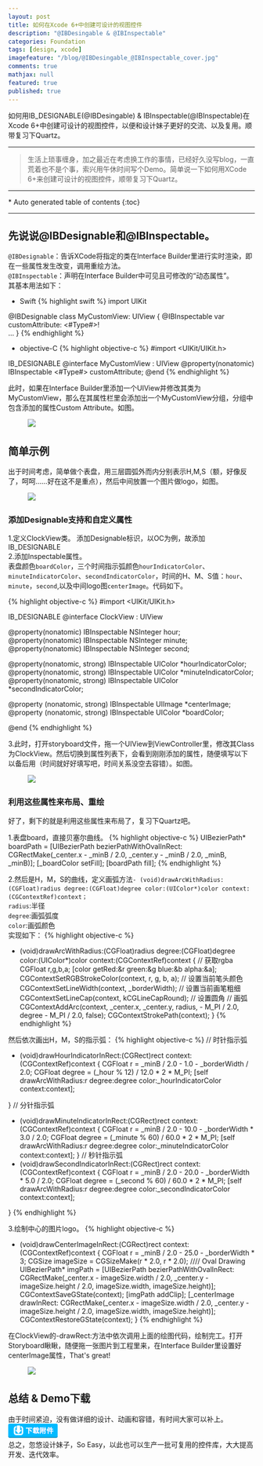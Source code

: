 ```yaml
---
layout: post
title: 如何在Xcode 6+中创建可设计的视图控件
description: "@IBDesingable & @IBInspectable"
categories: Foundation
tags: [design, xcode]
imagefeature: "/blog/@IBDesingable_@IBInspectable_cover.jpg"
comments: true
mathjax: null
featured: true
published: true
---
```



如何用IB_DESIGNABLE(@IBDesingable) & IBInspectable(@IBInspectable)在Xcode 6+中创建可设计的视图控件，以便和设计妹子更好的交流、以及复用。顺带复习下Quartz。

---
>生活上琐事缠身，加之最近在考虑换工作的事情，已经好久没写blog，一直荒着也不是个事，索兴用午休时间写个Demo。简单说一下如何用XCode 6+来创建可设计的视图控件，顺带复习下Quartz。

---
<section>
<div id="drawer" markdown="1">
*  Auto generated table of contents
{:toc}
</div>
</section>

---


## 先说说@IBDesignable和@IBInspectable。

`@IBDesignable`：告诉XCode将指定的类在Interface Builder里进行实时渲染，即在一些属性发生改变，调用重绘方法。<br/>
`@IBInspectable`：声明在Interface Builder中可见且可修改的“动态属性”。<br/>
其基本用法如下：

- Swift
{% highlight swift %}
import UIKit

@IBDesignable
class MyCustomView: UIView {
    @IBInspectable var customAttribute: <#Type#>!   
    …
}
{% endhighlight %}

- objective-C
{% highlight objective-c %}
#import <UIKit/UIKit.h>

IB_DESIGNABLE
@interface MyCustomView : UIView
@property(nonatomic) IBInspectable <#Type#> customAttribute;
@end
{% endhighlight %}

此时，如果在Interface Builder里添加一个UIView并修改其类为MyCustomView，那么在其属性栏里会添加出一个MyCustomView分组，分组中包含添加的属性Custom Attribute。如图。<br/>
<figure>
    <a href="{{ site.url }}/images/blog/@IBDesingable_@IBInspectable-1.png"><img src="{{ site.url }}/images/blog/@IBDesingable_@IBInspectable-1.png"></a>
</figure>

## 简单示例

出于时间考虑，简单做个表盘，用三层圆弧外而内分别表示H,M,S（额，好像反了，呵呵……好在这不是重点），然后中间放置一个图片做logo，如图。<br/>
<figure>
    <a href="{{ site.url }}/images/blog/@IBDesingable_@IBInspectable-2.png"><img src="{{ site.url }}/images/blog/@IBDesingable_@IBInspectable-2.png"></a>
</figure>

### 添加Designable支持和自定义属性

 1.定义ClockView类。
添加Designable标识，以OC为例，故添加IB_DESIGNABLE<br/>
 2.添加Inspectable属性。<br/>
表盘颜色`boardColor`，三个时间指示弧颜色`hourIndicatorColor`、`minuteIndicatorColor`、`secondIndicatorColor`，时间的H、M、S值：`hour`、`minute`，`second`,以及中间logo图`centerImage`。代码如下。

{% highlight objective-c %}
#import <UIKit/UIKit.h>

IB_DESIGNABLE
@interface ClockView : UIView

@property(nonatomic) IBInspectable NSInteger hour;
@property(nonatomic) IBInspectable NSInteger minute;
@property(nonatomic) IBInspectable NSInteger second;

@property(nonatomic, strong) IBInspectable UIColor *hourIndicatorColor;
@property(nonatomic, strong) IBInspectable UIColor *minuteIndicatorColor;
@property(nonatomic, strong) IBInspectable UIColor *secondIndicatorColor;

@property (nonatomic, strong) IBInspectable UIImage *centerImage;
@property (nonatomic, strong) IBInspectable UIColor *boardColor;

@end
{% endhighlight %}

 3.此时，打开storyboard文件，拖一个UIView到ViewController里，修改其Class为ClockView。然后切换到属性列表下，会看到刚刚添加的属性，随便填写以下以备后用（时间就好好填写吧，时间关系没空去容错）。如图。<br/>
<figure>
    <a href="{{ site.url }}/images/blog/@IBDesingable_@IBInspectable-3.png"><img src="{{ site.url }}/images/blog/@IBDesingable_@IBInspectable-3.png"></a>
</figure>

### 利用这些属性来布局、重绘
好了，剩下的就是利用这些属性来布局了，复习下Quartz吧。

 1.表盘board，直接贝塞尔曲线。
{% highlight objective-c %}
UIBezierPath* boardPath = [UIBezierPath bezierPathWithOvalInRect: CGRectMake(_center.x - _minB / 2.0, _center.y - _minB / 2.0, _minB, _minB)];
[_boardColor setFill];
[boardPath fill];
{% endhighlight %}

 2.然后是H，M，S的曲线，定义画弧方法`- (void)drawArcWithRadius:(CGFloat)radius degree:(CGFloat)degree color:(UIColor*)color context:(CGContextRef)context；`<br/>
    `radius`:半径<br/>
    `degree`:画弧弧度<br/>
    `color`:画弧颜色<br/>
实现如下：
{% highlight objective-c %}
- (void)drawArcWithRadius:(CGFloat)radius degree:(CGFloat)degree color:(UIColor*)color context:(CGContextRef)context {
        // 获取rgba
    CGFloat r,g,b,a;
    [color getRed:&r green:&g blue:&b alpha:&a];
    CGContextSetRGBStrokeColor(context, r, g, b, a);    // 设置当前笔头颜色
    CGContextSetLineWidth(context, _borderWidth);       // 设置当前画笔粗细
    CGContextSetLineCap(context, kCGLineCapRound);      // 设置圆角
        // 画弧
    CGContextAddArc(context, _center.x, _center.y, radius, - M_PI / 2.0, degree - M_PI / 2.0, false);
    CGContextStrokePath(context);
}
{% endhighlight %}

然后依次画出H，M，S的指示弧：
{% highlight objective-c %}
// 时针指示弧
- (void)drawHourIndicatorInRect:(CGRect)rect context:(CGContextRef)context {
    CGFloat r = _minB / 2.0 - 1.0 - _borderWidth / 2.0;
    CGFloat degree = (_hour % 12) / 12.0 * 2 * M_PI;
    [self drawArcWithRadius:r degree:degree color:_hourIndicatorColor context:context];
    
}
// 分针指示弧
- (void)drawMinuteIndicatorInRect:(CGRect)rect context:(CGContextRef)context {
    CGFloat r = _minB / 2.0 - 10.0 - _borderWidth * 3.0 / 2.0;
    CGFloat degree = (_minute % 60) / 60.0 * 2 * M_PI;
    [self drawArcWithRadius:r degree:degree color:_minuteIndicatorColor context:context];
}
// 秒针指示弧
- (void)drawSecondIndicatorInRect:(CGRect)rect context:(CGContextRef)context {
    CGFloat r = _minB / 2.0 - 20.0 - _borderWidth * 5.0 / 2.0;
    CGFloat degree = (_second % 60) / 60.0 * 2 * M_PI;
    [self drawArcWithRadius:r degree:degree color:_secondIndicatorColor context:context];
    
}
{% endhighlight %}

 3.绘制中心的图片logo。
{% highlight objective-c %}
- (void)drawCenterImageInRect:(CGRect)rect context:(CGContextRef)context {
    CGFloat r = _minB / 2.0 - 25.0 - _borderWidth * 3;
    CGSize imageSize = CGSizeMake(r * 2.0, r * 2.0);
    //// Oval Drawing
    UIBezierPath* imgPath = [UIBezierPath bezierPathWithOvalInRect: CGRectMake(_center.x - imageSize.width / 2.0, _center.y - imageSize.height / 2.0, imageSize.width, imageSize.height)];
    CGContextSaveGState(context);
    [imgPath addClip];
    [_centerImage drawInRect: CGRectMake(_center.x - imageSize.width / 2.0, _center.y - imageSize.height / 2.0, imageSize.width, imageSize.height)];
    CGContextRestoreGState(context);
}
{% endhighlight %}

在ClockView的-drawRect:方法中依次调用上面的绘图代码，绘制完工。打开Storyboard瞅瞅，随便拖一张图片到工程里来，在Interface Builder里设置好centerImage属性，That's great!
<figure>
    <a href="{{ site.url }}/images/blog/@IBDesingable_@IBInspectable-all.gif"><img src="{{ site.url }}/images/blog/@IBDesingable_@IBInspectable-all.gif"></a>
</figure>

## 总结 & Demo下载

由于时间紧迫，没有做详细的设计、动画和容错，有时间大家可以补上。<br/>
<a href="http://pan.baidu.com/s/1hqzmBpa" target="_blank">![](/images/download.png)</a><br/>
总之，忽悠设计妹子，So Easy，以此也可以生产一批可复用的控件库，大大提高开发、迭代效率。